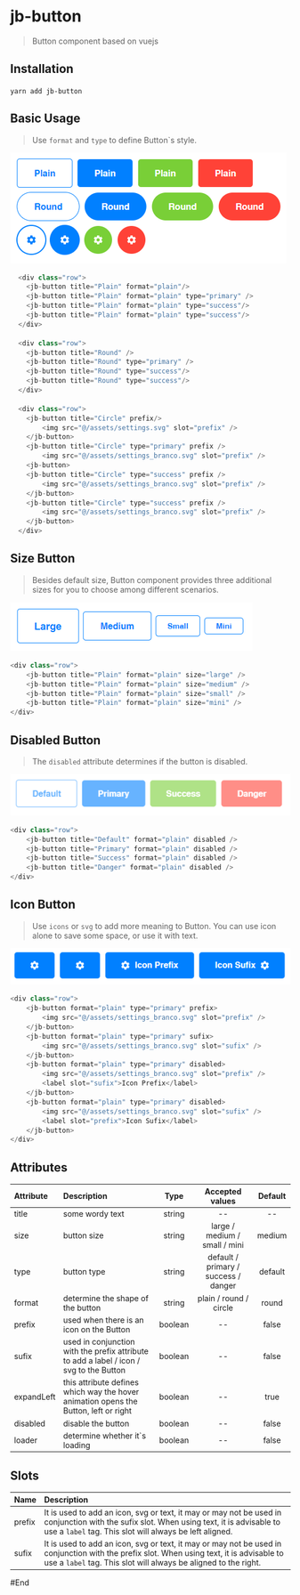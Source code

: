 # jb-button
 > Button component based on vuejs

## Installation

` yarn add jb-button `

## Basic Usage
>Use `format` and `type` to define Button`s style.

![](https://github.com/jacksbruno/jb-button/blob/master/src/assets/simple-buttons.jpg)

``` javascript
  <div class="row">
    <jb-button title="Plain" format="plain"/>
	<jb-button title="Plain" format="plain" type="primary" />
    <jb-button title="Plain" format="plain" type="success"/>
    <jb-button title="Plain" format="plain" type="success"/>
  </div>

  <div class="row">
    <jb-button title="Round" />
	<jb-button title="Round" type="primary" />
    <jb-button title="Round" type="success"/>
    <jb-button title="Round" type="success"/>
  </div>

  <div class="row">
    <jb-button title="Circle" prefix/>
		<img src="@/assets/settings.svg" slot="prefix" />
	</jb-button>
	<jb-button title="Circle" type="primary" prefix />
		<img src="@/assets/settings_branco.svg" slot="prefix" />
	<jb-button>
    <jb-button title="Circle" type="success" prefix />
		<img src="@/assets/settings_branco.svg" slot="prefix" />
	</jb-button>
    <jb-button title="Circle" type="success" prefix />
		<img src="@/assets/settings_branco.svg" slot="prefix" />
	</jb-button>
  </div>
```

## Size Button
> Besides default size, Button component provides three additional sizes for you to choose among different scenarios.

![](https://github.com/jacksbruno/jb-button/blob/master/src/assets/size-buttons.jpg)

``` javascript
<div class="row">
    <jb-button title="Plain" format="plain" size="large" />
	<jb-button title="Plain" format="plain" size="medium" />
    <jb-button title="Plain" format="plain" size="small" />
    <jb-button title="Plain" format="plain" size="mini" />
</div>
```

## Disabled Button
> The `disabled` attribute determines if the button is disabled.

![](https://github.com/jacksbruno/jb-button/blob/master/src/assets/disabled-buttons.jpg)

``` javascript
<div class="row">
    <jb-button title="Default" format="plain" disabled />
	<jb-button title="Primary" format="plain" disabled />
    <jb-button title="Success" format="plain" disabled />
    <jb-button title="Danger" format="plain" disabled />
</div>
```

## Icon Button
> Use `icons` or `svg` to add more meaning to Button. You can use icon alone to save some space, or use it with text.

![](https://github.com/jacksbruno/jb-button/blob/master/src/assets/icons-buttons.jpg)

``` javascript
<div class="row">
    <jb-button format="plain" type="primary" prefix>
		<img src="@/assets/settings_branco.svg" slot="prefix" />
	</jb-button>
	<jb-button format="plain" type="primary" sufix>
		<img src="@/assets/settings_branco.svg" slot="sufix" />
	</jb-button>
    <jb-button format="plain" type="primary" disabled>
		<img src="@/assets/settings_branco.svg" slot="prefix" />
		<label slot="sufix">Icon Prefix</label>
	</jb-button>
    <jb-button format="plain" type="primary" disabled>
		<img src="@/assets/settings_branco.svg" slot="sufix" />
		<label slot="prefix">Icon Sufix</label>
	</jb-button>
</div>
```

## Attributes
| Attribute  | Description  | Type | Accepted values | Default
| :------------ |:---------------|:-----:|:-----------:|:----------:|
| title    | some wordy text | string | -- | -- |
| size    | button size | string | large / medium / small / mini | medium |
| type    | button type | string | default / primary / success / danger | default |
| format    | determine the shape of the button | string | plain / round / circle | round |
| prefix    | used when there is an icon on the Button | boolean | -- | false |
| sufix    | used in conjunction with the prefix attribute to add a label / icon / svg to the Button | boolean | -- | false |
| expandLeft    | this attribute defines which way the hover animation opens the Button, left or right | boolean | -- | true |
| disabled    | disable the button | boolean | -- | false |
| loader    | determine whether it`s loading | boolean | -- | false |

## Slots
| Name  | Description  |
| :------------ |:---------------|
| prefix    | It is used to add an icon, svg or text, it may or may not be used in conjunction with the sufix slot. When using text, it is advisable to use a `label` tag. This slot will always be left aligned. |
| sufix    | It is used to add an icon, svg or text, it may or may not be used in conjunction with the prefix slot. When using text, it is advisable to use a `label` tag. This slot will always be aligned to the right. |

#End
